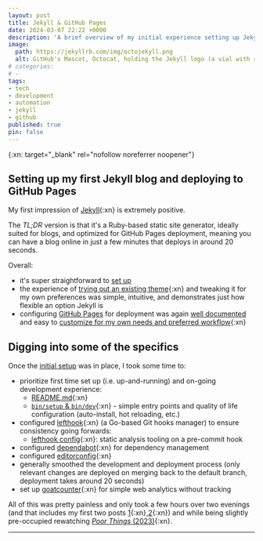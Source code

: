 ```yaml
---
layout: post
title: Jekyll & GitHub Pages
date: 2024-03-07 22:22 +0000
description: 'A brief overview of my initial experience setting up Jekyll with GitHub Pages'
image:
  path: https://jekyllrb.com/img/octojekyll.png
  alt: GitHub's Mascot, Octocat, holding the Jekyll logo (a vial with red liquid) in one of it's tentacles. The image is from the Jekyllrb.com landing page.
# categories:
# - 
tags:
- tech
- development
- automation
- jekyll
- github
published: true
pin: false
---
```

{:xn: target="_blank" rel="nofollow noreferrer noopener"}

## Setting up my first Jekyll blog and deploying to GitHub Pages
My first impression of [Jekyll][jekyll-docs]{:xn} is extremely positive.

The _TL;DR_ version is that it's a Ruby-based static site generator, ideally suited for blogs, and optimized for GitHub Pages deployment, meaning you can have a blog online in just a few minutes that deploys in around 20 seconds.

Overall:
- it's super straightforward to [set up][jekyll-docs]
- the experience of [trying out an existing theme][jekyll-docs-themes]{:xn} and tweaking it for my own preferences was simple, intuitive, and demonstrates just how flexible an option Jekyll is
- configuring [GitHub Pages][github-pages] for deployment was again [well documented][chirpy-deploy-docs] and easy to [customize for my own needs and preferred workflow][my-deploy-pages-workflow]{:xn}

## Digging into some of the specifics
Once the [initial setup][inaugural-post] was in place, I took some time to:
- prioritize first time set up (i.e. up-and-running) and on-going development experience: 
  - [README.md][my-blog-readme]{:xn}
  - [`bin/setup` & `bin/dev`][my-bin-dir]{:xn} - simple entry points and quality of life configuration (auto-install, hot reloading, etc.)
- configured [lefthook][lefthook]{:xn} (a Go-based Git hooks manager) to ensure consistency going forwards:
  - [lefthook config][lefthook-config]{:xn}: static analysis tooling on a pre-commit hook
- configured [dependabot][dependabot-config]{:xn} for dependency management
- configured [editorconfig][editorconfig]{:xn}
- generally smoothed the development and deployment process (only relevant changes are deployed on merging back to the default branch, deployment takes around 20 seconds)
- set up [goatcounter][goatcounter]{:xn} for simple web analytics without tracking

All of this was pretty painless and only took a few hours over two evenings (and that includes my first two posts [1][inaugural-post]{:xn},[2][zentangle-organised-chaos]{:xn}) and while being slightly pre-occupied rewatching [_Poor Things_ (2023)][poor-things]{:xn}.

***

[jekyll-docs]: https://jekyllrb.com/
[jekyll-docs-themes]: https://jekyllrb.com/docs/themes/
[github-pages]: https://pages.github.com/
[chirpy-deploy-docs]: https://chirpy.cotes.page/posts/getting-started/
[my-deploy-pages-workflow]: https://github.com/GetOutOfMyBakery/getoutofmybakery.github.io/blob/main/.github/workflows/pages-deploy.yml
[inaugural-post]: /posts/inaugural-post/
[my-blog-readme]: https://github.com/GetOutOfMyBakery/getoutofmybakery.github.io/blob/main/README.md
[lefthook]: https://github.com/evilmartians/lefthook/
[my-bin-dir]: https://github.com/GetOutOfMyBakery/getoutofmybakery.github.io/tree/main/bin
[lefthook-config]: https://github.com/GetOutOfMyBakery/getoutofmybakery.github.io/blob/main/lefthook.yml
[dependabot-config]: https://github.com/GetOutOfMyBakery/getoutofmybakery.github.io/blob/main/.github/dependabot.yml
[editorconfig]: https://github.com/GetOutOfMyBakery/getoutofmybakery.github.io/blob/main/.editorconfig
[goatcounter]: https://www.goatcounter.com/
[poor-things]: https://www.imdb.com/title/tt14230458/
[zentangle-organised-chaos]: /posts/zentangle-organised-chaos/
